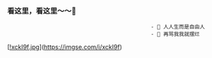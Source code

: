 ###  看这里，看这里～～👋

                                                  - 🔭 人人生而是自由人
                                                  - 🌱 再骂我我就摆烂




[[!xckI9f.jpg](https://s1.ax1x.com/2022/10/21/xckI9f.jpg)](https://imgse.com/i/xckI9f)




<!--
**anxixu0101/anxixu0101** is a ✨ 
_special_ ✨ repository because its `README.md` (this file) appears on your GitHub profile.

Here are some ideas to get you started:

- 🔭 I’m currently working on ...
- 🌱 I’m currently learning ...
- 👯 I’m looking to collaborate on ...
- 🤔 I’m looking for help with ...
- 💬 Ask me about ...
- 📫 How to reach me: ...
- 😄 Pronouns: ...
- ⚡ Fun fact: ...
-->
